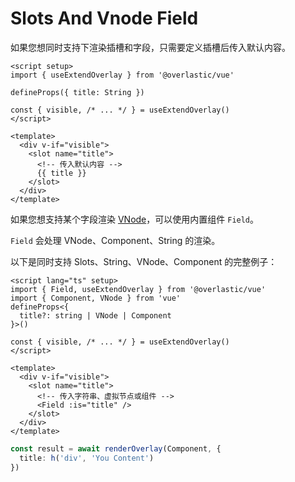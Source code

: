 # Slots And Vnode Field

如果您想同时支持下渲染插槽和字段，只需要定义插槽后传入默认内容。

```vue
<script setup>
import { useExtendOverlay } from '@overlastic/vue'

defineProps({ title: String })

const { visible, /* ... */ } = useExtendOverlay()
</script>

<template>
  <div v-if="visible">
    <slot name="title">
      <!-- 传入默认内容 -->
      {{ title }}
    </slot>
  </div>
</template>
```

如果您想支持某个字段渲染 [VNode](https://cn.vuejs.org/guide/extras/rendering-mechanism.html#virtual-dom)，可以使用内置组件 `Field`。

`Field` 会处理 VNode、Component、String 的渲染。

以下是同时支持 Slots、String、VNode、Component 的完整例子：

```vue
<script lang="ts" setup>
import { Field, useExtendOverlay } from '@overlastic/vue'
import { Component, VNode } from 'vue'
defineProps<{
  title?: string | VNode | Component
}>()

const { visible, /* ... */ } = useExtendOverlay()
</script>

<template>
  <div v-if="visible">
    <slot name="title">
      <!-- 传入字符串、虚拟节点或组件 -->
      <Field :is="title" />
    </slot>
  </div>
</template>
```

```ts
const result = await renderOverlay(Component, {
  title: h('div', 'You Content')
})
```
